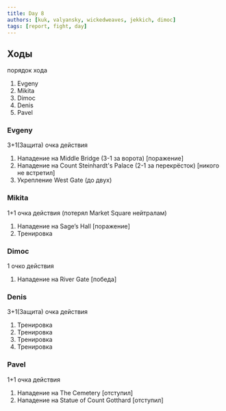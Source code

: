 ```yaml
---
title: Day 8
authors: [kuk, valyansky, wickedweaves, jekkich, dimoc]
tags: [report, fight, day]
---
```


## Ходы

порядок хода

1. Evgeny
1. Mikita
1. Dimoc
1. Denis
1. Pavel

### Evgeny

3+1(Защита) очка действия

1. Нападение на Middle Bridge (3-1 за ворота) [поражение]
1. Нападение на Count Steinhardt's Palace (2-1 за перекрёсток) [никого не встретил]
1. Укрепление West Gate (до двух)

### Mikita

1+1 очка действия (потерял Market Square нейтралам)

1. Нападение на Sage’s Hall [поражение]
1. Тренировка

### Dimoc

1 очко действия

1. Нападение на River Gate [победа]

### Denis

3+1(Защита) очка действия

1. Тренировка
1. Тренировка
1. Тренировка
1. Тренировка

### Pavel

1+1 очка действия

1. Нападение на The Cemetery [отступил]
1. Нападение на Statue of Count Gotthard [отступил]